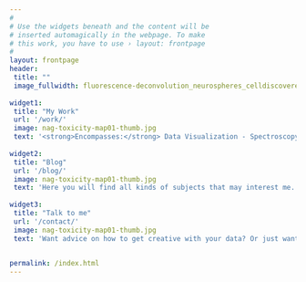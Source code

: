 ```yaml
---
#
# Use the widgets beneath and the content will be
# inserted automagically in the webpage. To make
# this work, you have to use › layout: frontpage
#
layout: frontpage
header:
 title: ""
 image_fullwidth: fluorescence-deconvolution_neurospheres_celldiscoverer2.jpg
  
widget1:
 title: "My Work"
 url: '/work/'
 image: nag-toxicity-map01-thumb.jpg
 text: '<strong>Encompasses:</strong> Data Visualization - Spectroscopy - Data Preprocessing '
  
widget2:
 title: "Blog"
 url: '/blog/'
 image: nag-toxicity-map01-thumb.jpg
 text: 'Here you will find all kinds of subjects that may interest me.'
  
widget3:
 title: "Talk to me"
 url: '/contact/'
 image: nag-toxicity-map01-thumb.jpg
 text: 'Want advice on how to get creative with your data? Or just want to say hello?'

  
permalink: /index.html
---
```

